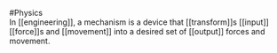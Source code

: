 #Physics  
In [[engineering]], a mechanism is a device that [[transform]]s [[input]] [[force]]s and [[movement]] into a desired set of [[output]] forces and movement. 